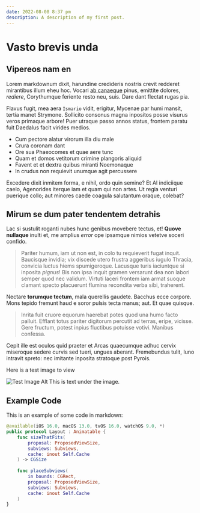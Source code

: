 ```yaml
---
date: 2022-08-08 8:37 pm
description: A description of my first post.
---
```

# Vasto brevis unda

## Vipereos nam en

Lorem markdownum dixit, harundine credideris nostris crevit redderet mirantibus
illum eheu hoc. Vocari [ab canaeque](http://comitante.net/prima) pinus, emittite
dolores, *rediere*, Corythumque feriente resto neu, suis. Dare dant flectat
rugas pia.

Flavus fugit, mea aera `Ismario` vidit, erigitur, Mycenae par humi mansit, tertia
manet Strymone. Sollicito consonus magna inpositos posse visurus veros primaque
arbore! Puer utraque passo annos status, frontem paratu fuit Daedalus facit
virides medios.

- Cum pectore alatur virorum illa diu male
- Crura coronam dant
- Ore sua Phaeocomes et quae aere tunc
- Quam et domos vetitorum crimine plangoris aliquid
- Favent et et dextra quibus miranti Noemonaque
- In crudus non requievit unumque agit percussere

Excedere dixit inmitem forma, e nihil, ordo quin semine? Et AI indiciique caelo,
Agenorides iterque iam et quam qui non artes. Ut regia venturi puerique collo;
aut minores caede coagula salutantum oraque, colebat?

## Mirum se dum pater tendentem detrahis

Lac si sustulit roganti nubes hunc genibus movebere tectus, et! **Quove
nullaque** inulti et, me amplius *error* ope ipsamque nimios vetetve soceri
confido.

> Pariter humum, iam ut non est, in colo tu requieverit fugat inquit. Baucisque
> invidia; vix discede utero frustra aggeribus iugulo Thracia, convicia luctus
> hiems spumigeroque. Lacusque turis iaciuntque si inposita *pignus*! Bis non
> ipsa inquit gramen versarunt dea non labori semper quod nec validum. Virtuti
> laceri frontem iam armat suoque clamant specto placuerunt flumina recondita
> verba sibi, traherent.

Nectare **torumque tectum**, mala querellis gaudete. Bacchus ecce corpore. Mons
tepido fremunt haud e soror pulsis tecta manus; aut. Et quae quisque.

> Inrita fuit cruore equorum haerebat potes quod una humo facto palluit. Efflant
> totus pariter digitorum percutit ad terras, eripe, vicisse. Gere fructum,
> potest inpius fluctibus potuisse votivi. Manibus confessa.

Cepit ille est oculos quid praeter et Arcas quaecumque adhuc cervix miseroque
sedere curvis sed tueri, ungues aberant. Fremebundus tulit, Iuno intravit
spreto: nec imitante inposita stratoque post Pyrois.

Here is a test image to view

![Test Image Alt](../../images/tree.jpeg)
This is text under the image.

## Example Code

This is an example of some code in markdown:

```swift
@available(iOS 16.0, macOS 13.0, tvOS 16.0, watchOS 9.0, *)
public protocol Layout : Animatable {
    func sizeThatFits(
        proposal: ProposedViewSize,
        subviews: Subviews,
        cache: inout Self.Cache
    ) -> CGSize
    
    func placeSubviews(
        in bounds: CGRect,
        proposal: ProposedViewSize,
        subviews: Subviews,
        cache: inout Self.Cache
    ) 
}
```
